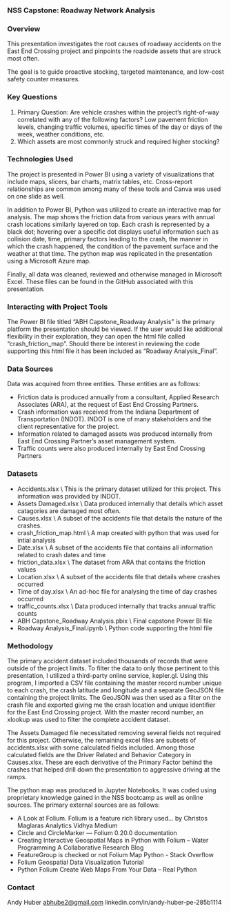 ### NSS Capstone: Roadway Network Analysis

### Overview
This presentation investigates the root causes of roadway accidents on the East End Crossing project and pinpoints the roadside assets that are struck most often.

The goal is to guide proactive stocking, targeted maintenance, and low-cost safety counter measures.

### Key Questions
1. Primary Question: Are vehicle crashes within the project’s right-of-way correlated with any of the following factors? Low pavement friction levels, changing traffic volumes, specific times of the day or days of the week, weather conditions, etc.
2. Which assets are most commonly struck and required higher stocking?

### Technologies Used
The project is presented in Power BI using a variety of visualizations that include maps, slicers, bar charts, matrix tables, etc. Cross-report relationships are common among many of these tools and Canva was used on one slide as well. 

In addition to Power BI, Python was utilized to create an interactive map for analysis. The map shows the friction data from various years with annual crash locations similarly layered on top. Each crash is represented by a black dot; hovering over a specific dot displays useful information such as collision date, time, primary factors leading to the crash, the manner in which the crash happened, the condition of the pavement surface and the weather at that time. The python map was replicated in the presentation using a Microsoft Azure map.

Finally, all data was cleaned, reviewed and otherwise managed in Microsoft Excel. These files can be found in the GitHub associated with this presentation.

### Interacting with Project Tools
The Power BI file titled “ABH Capstone_Roadway Analysis” is the primary platform the presentation should be viewed. If the user would like additional flexibility in their exploration, they can open the html file called “crash_friction_map”. Should there be interest in reviewing the code supporting this html file it has been included as “Roadway Analysis_Final”.

### Data Sources
Data was acquired from three entities. These entities are as follows:

- Friction data is produced annually from a consultant, Applied Research Associates (ARA), at the request of East End Crossing Partners. 
- Crash information was received from the Indiana Department of Transportation (INDOT). INDOT is one of many stakeholders and the client representative for the project. 
- Information related to damaged assets was produced internally from East End Crossing Partner’s asset management system. 
- Traffic counts were also produced internally by East End Crossing Partners

### Datasets
- Accidents.xlsx \ This is the primary dataset utilized for this project. This information was provided by INDOT.
- Assets Damaged.xlsx \ Data produced internally that details which asset catagories are damaged most often.
- Causes.xlsx \ A subset of the accidents file that details the nature of the crashes.
- crash_friction_map.html \ A map created with python that was used for intial analysis
- Date.xlsx \ A subset of the accidents file that contains all information related to crash dates and time
- friction_data.xlsx \ The dataset from ARA that contains the friction values
- Location.xlsx \ A subset of the accidents file that details where crashes occurred
- Time of day.xlsx \ An ad-hoc file for analysing the time of day crashes occurred
- traffic_counts.xlsx \ Data produced internally that tracks annual traffic counts
- ABH Capstone_Roadway Analysis.pbix \ Final capstone Power BI file
- Roadway Analysis_Final.ipynb \ Python code supporting the html file

### Methodology
The primary accident dataset included thousands of records that were outside of the project limits. To filter the data to only those pertinent to this presentation, I utilized a third-party online service, kepler.gl. Using this program, I imported a CSV file containing the master record number unique to each crash, the crash latitude and longitude and a separate GeoJSON file containing the project limits. The GeoJSON was then used as a filter on the crash file and exported giving me the crash location and unique identifier for the East End Crossing project. With the master record number, an xlookup was used to filter the complete accident dataset. 

The Assets Damaged file necessitated removing several fields not required for this project. Otherwise, the remaining excel files are subsets of accidents.xlsx with some calculated fields included. Among those calculated fields are the Driver Related and Behavior Category in Causes.xlsx. These are each derivative of the Primary Factor behind the crashes that helped drill down the presentation to aggressive driving at the ramps.

The python map was produced in Jupyter Notebooks. It was coded using proprietary knowledge gained in the NSS bootcamp as well as online sources. The primary external sources are as follows:
- A Look at Folium. Folium is a feature rich library used…   by Christos Maglaras   Analytics Vidhya   Medium
- Circle and CircleMarker — Folium 0.20.0 documentation
- Creating Interactive Geospatial Maps in Python with Folium – Water Programming  A Collaborative Research Blog
- FeatureGroup is checked or not Folium Map Python - Stack Overflow
- Folium Geospatial Data Visualization Tutorial
- Python Folium  Create Web Maps From Your Data – Real Python

### Contact
Andy Huber
abhube2@gmail.com
linkedin.com/in/andy-huber-pe-285b1114

